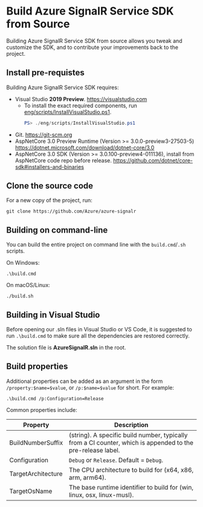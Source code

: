 Build Azure SignalR Service SDK from Source
==============================

Building Azure SignalR Service SDK from source allows you tweak and customize the SDK, and to contribute your improvements back to the project.

## Install pre-requistes

Building Azure SignalR Service SDK requires:

* Visual Studio **2019 Preview**. <https://visualstudio.com>
    * To install the exact required components, run [eng/scripts/InstallVisualStudio.ps1](/eng/scripts/InstallVisualStudio.ps1).
        ```ps1
        PS> ./eng/scripts/InstallVisualStudio.ps1
        ```
* Git. <https://git-scm.org>
* AspNetCore 3.0 Preview Runtime (Version >= 3.0.0-preview3-27503-5) <https://dotnet.microsoft.com/download/dotnet-core/3.0>
* AspNetCore 3.0 SDK (Version >= 3.0.100-preview4-011136), install from AspNetCore code repo before release. <https://github.com/dotnet/core-sdk#installers-and-binaries>

## Clone the source code

For a new copy of the project, run:
```
git clone https://github.com/Azure/azure-signalr
```

## Building on command-line

You can build the entire project on command line with the `build.cmd`/`.sh` scripts.

On Windows:
```
.\build.cmd
```

On macOS/Linux:
```
./build.sh
```

## Building in Visual Studio

Before opening our .sln files in Visual Studio or VS Code, it is suggested to run `.\build.cmd` to make sure all the dependencies are restored correctly.

The solution file is **AzureSignalR.sln** in the root.

## Build properties

Additional properties can be added as an argument in the form `/property:$name=$value`, or `/p:$name=$value` for short. For example:
```
.\build.cmd /p:Configuration=Release
```

Common properties include:

Property                 | Description
-------------------------|-------------------------------------------------------------------------------------------------------------
BuildNumberSuffix        | (string). A specific build number, typically from a CI counter, which is appended to the pre-release label.
Configuration            | `Debug` or `Release`. Default = `Debug`.
TargetArchitecture       | The CPU architecture to build for (x64, x86, arm, arm64).
TargetOsName             | The base runtime identifier to build for (win, linux, osx, linux-musl).